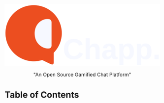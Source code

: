 <center>
    <img src="./images/FullLogo.png" width=600>
    <br>
    <p style="font-size:16px;">"An Open Source Gamified Chat Platform"</p>
</center>

# Table of Contents
